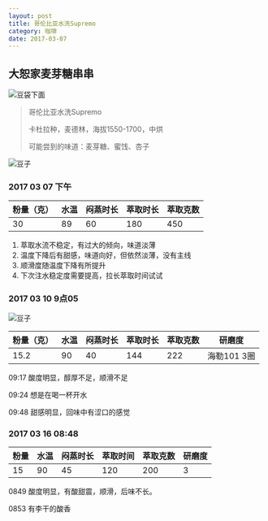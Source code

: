 ```yaml
---
layout: post
title: 哥伦比亚水洗Supremo
category: 咖啡
date: 2017-03-07
---
```


## 大恕家麦芽糖串串

![豆袋下面](/images/cafe/大恕家的哥伦比亚豆袋正面.png)

> 哥伦比亚水洗Supremo
>
> 卡杜拉种，麦德林，海拔1550-1700，中烘
>
> 可能尝到的味道：麦芽糖、蜜饯、杏子

<!-- more -->

![豆子](/images/cafe/20170307哥伦比亚豆子.JPG)

### 2017 03 07 下午

| 粉量（克） | 水温   | 闷蒸时长 | 萃取时长 | 萃取克数 |
| ----- | ---- | ---- | ---- | ---- |
| 30    | 89   | 60   | 180  | 450  |

1. 萃取水流不稳定，有过大的倾向，味道淡薄
2. 温度下降后有甜感，味道向好，但依然淡薄，没有主线
3. 顺滑度随温度下降有所提升
4. 下次注水稳定度需要提高，拉长萃取时间试试

### 2017 03 10 9点05

![豆子](/images/cafe/201703100904.png)

| 粉量（克） | 水温   | 闷蒸时长 | 萃取时长 | 萃取克数 | 研磨度      |
| ----- | ---- | ---- | ---- | ---- | -------- |
| 15.2  | 90   | 40   | 144  | 222  | 海勒101 3圈 |

09:17 酸度明显，醇厚不足，顺滑不足

09:24 想是在喝一杯开水

09:48 甜感明显，回味中有涩口的感觉

### 2017 03 16 08:48

| 粉量   | 水温   | 闷蒸时长 | 萃取时间 | 萃取克数 | 研磨度  |
| ---- | ---- | ---- | ---- | ---- | ---- |
| 15   | 90   | 45   | 120  | 200  | 3    |

0849 酸度明显，有酸甜震，顺滑，后味不长。

0853 有李干的酸香

